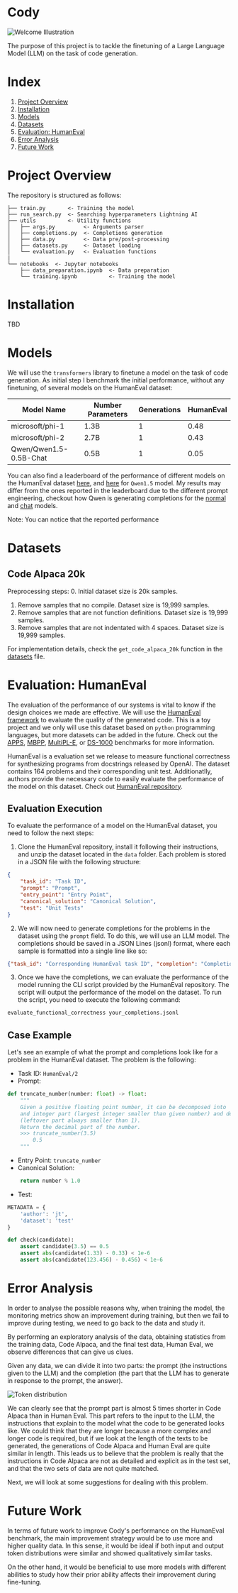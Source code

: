 # Cody

![Welcome Illustration](assets/welcome.jpg "Welcome Illustration")

The purpose of this project is to tackle the finetuning of a Large Language Model (LLM) on the task of code generation.

# Index

1. [Project Overview](#project-overview)
2. [Installation](#installation)
3. [Models](#models)
4. [Datasets](#datasets)
5. [Evaluation: HumanEval](#evaluation-humaneval)
6. [Error Analysis](#error-analysis)
7. [Future Work](#future-work)

# Project Overview

The repository is structured as follows:

```
├── train.py       <- Training the model
├── run_search.py  <- Searching hyperparameters Lightning AI
├── utils          <- Utility functions
│   ├── args.py         <- Arguments parser
│   ├── completions.py  <- Completions generation
│   ├── data.py         <- Data pre/post-processing
│   ├── datasets.py     <- Dataset loading
│   └── evaluation.py   <- Evaluation functions
|
└── notebooks  <- Jupyter notebooks
    ├── data_preparation.ipynb  <- Data preparation
    └── training.ipynb          <- Training the model
```

# Installation

TBD

# Models

We will use the `transformers` library to finetune a model on the task of code generation. As initial step I benchmark the initial performance, without any finetuning, of several models on the HumanEval dataset:

| Model Name             | Number Parameters | Generations | HumanEval |
|------------------------|-------------------|-------------|-----------|
| microsoft/phi-1        | 1.3B              | 1           | 0.48      |
| microsoft/phi-2        | 2.7B              | 1           | 0.43      |
| Qwen/Qwen1.5-0.5B-Chat | 0.5B              | 1           | 0.05      |

You can also find a leaderboard of the performance of different models on the HumanEval dataset [here](https://huggingface.co/spaces/bigcode/bigcode-models-leaderboard), and [here](https://qwenlm.github.io/blog/qwen1.5/) for `Qwen1.5` model. My results may differ from the ones reported in the leaderboard due to the different prompt engineering, checkout how Qwen is generating completions for the [normal](https://github.com/QwenLM/Qwen/blob/main/eval/evaluate_humaneval.py) and [chat](https://github.com/QwenLM/Qwen/blob/main/eval/evaluate_chat_humaneval.py) models.

Note: You can notice that the reported performance 

# Datasets

## Code Alpaca 20k

Preprocessing steps:
0. Initial dataset size is 20k samples.
1. Remove samples that no compile. Dataset size is 19,999 samples.
2. Remove samples that are not function definitions. Dataset size is 19,999 samples.
3. Remove samples that are not indentated with 4 spaces. Dataset size is 19,999 samples.

For implementation details, check the `get_code_alpaca_20k` function in the [datasets](src/utils/datasets.py) file.

# Evaluation: HumanEval

The evaluation of the performance of our systems is vital to know if the design choices we made are effective. We will use the [HumanEval framework](https://github.com/openai/human-eval/tree/master) to evaluate the quality of the generated code. This is a toy project and we only will use this dataset based on `python` programming languages, but more datasets can be added in the future. Check out the [APPS](https://github.com/hendrycks/apps), [MBPP](https://huggingface.co/datasets/mbpp), [MultiPL-E](https://github.com/nuprl/MultiPL-E), or [DS-1000](https://ds1000-code-gen.github.io/) benchmarks for more information.

HumanEval is a evaluation set we release to measure functional correctness for synthesizing programs from docstrings released by OpenAI. The dataset contains 164 problems and their corresponding unit test. Additionatlly, authors provide the necessary code to easily evaluate the performance of the model on this dataset. Check out [HumanEval repository](https://github.com/openai/human-eval/tree/master).

## Evaluation Execution

To evaluate the performance of a model on the HumanEval dataset, you need to follow the next steps:
1. Clone the HumanEval repository, install it following their instructions, and unzip the dataset located in the `data` folder. Each problem is stored in a JSON file with the following structure:
```json
{
    "task_id": "Task ID",
    "prompt": "Prompt",
    "entry_point": "Entry Point",
    "canonical_solution": "Canonical Solution",
    "test": "Unit Tests"
}
```
2. We will now need to generate completions for the problems in the dataset using the `prompt` field. To do this, we will use an LLM model. The completions should be saved in a JSON Lines (jsonl) format, where each sample is formatted into a single line like so:
```json
{"task_id": "Corresponding HumanEval task ID", "completion": "Completion only without the prompt"}
```
3. Once we have the completions, we can evaluate the performance of the model running the CLI script provided by the HumanEval repository. The script will output the performance of the model on the dataset. To run the script, you need to execute the following command:
```bash
evaluate_functional_correctness your_completions.jsonl
```

## Case Example

Let's see an example of what the prompt and completions look like for a problem in the HumanEval dataset. The problem is the following:
- Task ID: `HumanEval/2`
- Prompt: 
```python
def truncate_number(number: float) -> float:
    """ 
    Given a positive floating point number, it can be decomposed into
    and integer part (largest integer smaller than given number) and decimals
    (leftover part always smaller than 1).
    Return the decimal part of the number.
    >>> truncate_number(3.5)
        0.5
    """
```
- Entry Point: `truncate_number`
- Canonical Solution: 
```python
    return number % 1.0
```
- Test:
```python
METADATA = {
    'author': 'jt',
    'dataset': 'test'
}

def check(candidate):
    assert candidate(3.5) == 0.5
    assert abs(candidate(1.33) - 0.33) < 1e-6
    assert abs(candidate(123.456) - 0.456) < 1e-6
```


# Error Analysis

In order to analyse the possible reasons why, when training the model, the monitoring metrics show an improvement during training, but then we fail to improve during testing, we need to go back to the data and study it.

By performing an exploratory analysis of the data, obtaining statistics from the training data, Code Alpaca, and the final test data, Human Eval, we observe differences that can give us clues.

Given any data, we can divide it into two parts: the prompt (the instructions given to the LLM) and the completion (the part that the LLM has to generate in response to the prompt, the answer).

![Token distribution](assets/token_distribution.jpg "Token distribution")

We can clearly see that the prompt part is almost 5 times shorter in Code Alpaca than in Human Eval. This part refers to the input to the LLM, the instructions that explain to the model what the code to be generated looks like. We could think that they are longer because a more complex and longer code is required, but if we look at the length of the texts to be generated, the generations of Code Alpaca and Human Eval are quite similar in length. This leads us to believe that the problem is really that the instructions in Code Alpaca are not as detailed and explicit as in the test set, and that the two sets of data are not quite matched.

Next, we will look at some suggestions for dealing with this problem.


# Future Work

In terms of future work to improve Cody's performance on the HumanEval benchmark, the main improvement strategy would be to use more and higher quality data. In this sense, it would be ideal if both input and output token distributions were similar and showed qualitatively similar tasks.

On the other hand, it would be beneficial to use more models with different abilities to study how their prior ability affects their improvement during fine-tuning.
